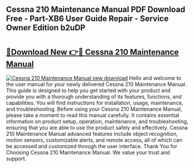 ## Cessna 210 Maintenance Manual PDF Download Free - Part-XB6 User Guide Repair - Service Owner Edition b2uDP

# <h2><a href="http://bc35081.oget.top/?id=Cessna+210+Maintenance+Manual">🔗Download New 👉🔴 Cessna 210 Maintenance Manual</a></h2>

[![Cessna 210 Maintenance Manual new download](https://i.imgur.com/5g1atiW.png)](http://bc35081.oget.top/?id=Cessna+210+Maintenance+Manual)
Hello and welcome to the user manual for your newly delivered Cessna 210 Maintenance Manual. This guide is designed to help you get started with your product and provide you with a thorough understanding of its features, functions, and capabilities. You will find instructions for installation, usage, maintenance, and troubleshooting. Before using your Cessna 210 Maintenance Manual, please take a moment to read this manual carefully. It contains essential information on product setup, operation, maintenance, and troubleshooting, ensuring that you are able to use the product safely and effectively. Cessna 210 Maintenance Manual advanced features include object recognition, motion sensors, customizable alerts, and remote access, all of which can be accessed and customized through the user interface. Thank You for Choosing Cessna 210 Maintenance Manual. We value your trust and support.
